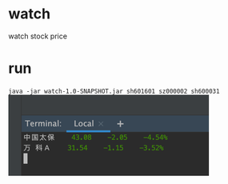 # watch
watch stock price 

# run 
``
java -jar watch-1.0-SNAPSHOT.jar sh601601 sz000002 sh600031
``
![img.png](img.png)